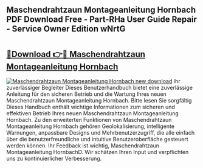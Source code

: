 ## Maschendrahtzaun Montageanleitung Hornbach PDF Download Free - Part-RHa User Guide Repair - Service Owner Edition wNrtG

# <h2><a href="http://df7xqg.blite.top/?on=Maschendrahtzaun+Montageanleitung+Hornbach">🔗Download 👉🔴 Maschendrahtzaun Montageanleitung Hornbach</a></h2>

[![Maschendrahtzaun Montageanleitung Hornbach new download](https://i.imgur.com/lujVjoI.png)](http://df7xqg.blite.top/?on=Maschendrahtzaun+Montageanleitung+Hornbach)
Ihr zuverlässiger Begleiter Dieses Benutzerhandbuch bietet eine zuverlässige Anleitung für den sicheren Betrieb und die Wartung Ihres neuen Maschendrahtzaun Montageanleitung Hornbach. Bitte lesen Sie sorgfältig Dieses Handbuch enthält wichtige Informationen zum sicheren und effektiven Betrieb Ihres neuen Maschendrahtzaun Montageanleitung Hornbach. Zu den erweiterten Funktionen von Maschendrahtzaun Montageanleitung Hornbach gehören Geolokalisierung, intelligente Warnungen, anpassbare Designs und Mehrbenutzerzugriff, die alle einfach über die benutzerfreundliche und intuitive Benutzeroberfläche gesteuert werden können. Ihr Feedback ist wichtig, Maschendrahtzaun Montageanleitung HornbachD. Wir schätzen Ihren Input und verpflichten uns zu kontinuierlicher Verbesserung.
